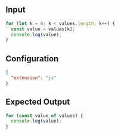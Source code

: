 
## Input
```javascript input
for (let k = 0; k < values.length; k++) {
  const value = values[k];
  console.log(value);
}
```

## Configuration
```json configuration
{
  "extension": "js"
}
```

## Expected Output
```javascript expected output
for (const value of values) {
  console.log(value);
}
```
